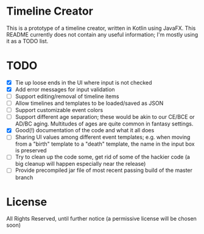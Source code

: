 # Timeline Creator
This is a prototype of a timeline creator, written in Kotlin using JavaFX. This README currently does not contain any useful information; I'm mostly using it as a TODO list.

# TODO
* [x] Tie up loose ends in the UI where input is not checked
* [x] Add error messages for input validation
* [ ] Support editing/removal of timeline items
* [ ] Allow timelines and templates to be loaded/saved as JSON
* [ ] Support customizable event colors
* [ ] Support different age separation; these would be akin to our CE/BCE or AD/BC aging. Multitudes of ages are quite common in fantasy settings.
* [x] Good(!) documentation of the code and what it all does
* [ ] Sharing UI values among different event templates; e.g. when moving from a "birth" template to a "death" template, the name in the input box is preserved
* [ ] Try to clean up the code some, get rid of some of the hackier code (a big cleanup will happen especially near the release)
* [ ] Provide precompiled jar file of most recent passing build of the master branch

# License
All Rights Reserved, until further notice (a permissive license will be chosen soon)